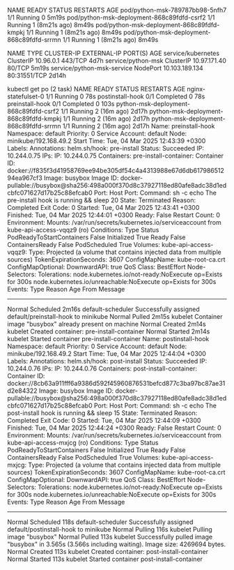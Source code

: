 NAME                                         READY   STATUS    RESTARTS        AGE
pod/python-msk-789787bb98-5nfh7              1/1     Running   0               5m19s
pod/python-msk-deployment-868c89fdfd-csrf2   1/1     Running   1 (8m21s ago)   8m49s
pod/python-msk-deployment-868c89fdfd-kmpkj   1/1     Running   1 (8m21s ago)   8m49s
pod/python-msk-deployment-868c89fdfd-srrmn   1/1     Running   1 (8m21s ago)   8m49s

NAME                         TYPE        CLUSTER-IP       EXTERNAL-IP   PORT(S)        AGE
service/kubernetes           ClusterIP   10.96.0.1        <none>        443/TCP        4d7h
service/python-msk           ClusterIP   10.97.171.40     <none>        80/TCP         5m19s
service/python-msk-service   NodePort    10.103.189.134   <none>        80:31551/TCP   2d14h

kubectl get po (2 task)
NAME                                     READY   STATUS      RESTARTS      AGE
nginx-statefulset-0                      1/1     Running     0             78s
postinstall-hook                         0/1     Completed   0             78s
preinstall-hook                          0/1     Completed   0             103s
python-msk-deployment-868c89fdfd-csrf2   1/1     Running     2 (16m ago)   2d17h
python-msk-deployment-868c89fdfd-kmpkj   1/1     Running     2 (16m ago)   2d17h
python-msk-deployment-868c89fdfd-srrmn   1/1     Running     2 (16m ago)   2d17h
Name:             preinstall-hook
Namespace:        default
Priority:         0
Service Account:  default
Node:             minikube/192.168.49.2
Start Time:       Tue, 04 Mar 2025 12:43:39 +0300
Labels:           <none>
Annotations:      helm.sh/hook: pre-install
Status:           Succeeded
IP:               10.244.0.75
IPs:
  IP:  10.244.0.75
Containers:
  pre-install-container:
    Container ID:  docker://f835f3d41958769ee94be305df54c4a4313988e67d6db61798651294ea967cf3
    Image:         busybox
    Image ID:      docker-pullable://busybox@sha256:498a000f370d8c37927118ed80afe8adc38d1edcbfc071627d17b25c88efcab0
    Port:          <none>
    Host Port:     <none>
    Command:
      sh
      -c
      echo The pre-install hook is running && sleep 20
    State:          Terminated
      Reason:       Completed
      Exit Code:    0
      Started:      Tue, 04 Mar 2025 12:43:41 +0300
      Finished:     Tue, 04 Mar 2025 12:44:01 +0300
    Ready:          False
    Restart Count:  0
    Environment:    <none>
    Mounts:
      /var/run/secrets/kubernetes.io/serviceaccount from kube-api-access-vqqz9 (ro)
Conditions:
  Type                        Status
  PodReadyToStartContainers   False 
  Initialized                 True 
  Ready                       False 
  ContainersReady             False 
  PodScheduled                True 
Volumes:
  kube-api-access-vqqz9:
    Type:                    Projected (a volume that contains injected data from multiple sources)
    TokenExpirationSeconds:  3607
    ConfigMapName:           kube-root-ca.crt
    ConfigMapOptional:       <nil>
    DownwardAPI:             true
QoS Class:                   BestEffort
Node-Selectors:              <none>
Tolerations:                 node.kubernetes.io/not-ready:NoExecute op=Exists for 300s
                             node.kubernetes.io/unreachable:NoExecute op=Exists for 300s
Events:
  Type    Reason     Age    From               Message
  ----    ------     ----   ----               -------
  Normal  Scheduled  2m16s  default-scheduler  Successfully assigned default/preinstall-hook to minikube
  Normal  Pulled     2m15s  kubelet            Container image "busybox" already present on machine
  Normal  Created    2m14s  kubelet            Created container: pre-install-container
  Normal  Started    2m14s  kubelet            Started container pre-install-container
Name:             postinstall-hook
Namespace:        default
Priority:         0
Service Account:  default
Node:             minikube/192.168.49.2
Start Time:       Tue, 04 Mar 2025 12:44:04 +0300
Labels:           <none>
Annotations:      helm.sh/hook: post-install
Status:           Succeeded
IP:               10.244.0.76
IPs:
  IP:  10.244.0.76
Containers:
  post-install-container:
    Container ID:  docker://8cb63a911fff6a9386d592f45960876531befcd877c3ba97bc87ae31d2e84322
    Image:         busybox
    Image ID:      docker-pullable://busybox@sha256:498a000f370d8c37927118ed80afe8adc38d1edcbfc071627d17b25c88efcab0
    Port:          <none>
    Host Port:     <none>
    Command:
      sh
      -c
      echo The post-install hook is running && sleep 15
    State:          Terminated
      Reason:       Completed
      Exit Code:    0
      Started:      Tue, 04 Mar 2025 12:44:09 +0300
      Finished:     Tue, 04 Mar 2025 12:44:24 +0300
    Ready:          False
    Restart Count:  0
    Environment:    <none>
    Mounts:
      /var/run/secrets/kubernetes.io/serviceaccount from kube-api-access-mxjcg (ro)
Conditions:
  Type                        Status
  PodReadyToStartContainers   False 
  Initialized                 True 
  Ready                       False 
  ContainersReady             False 
  PodScheduled                True 
Volumes:
  kube-api-access-mxjcg:
    Type:                    Projected (a volume that contains injected data from multiple sources)
    TokenExpirationSeconds:  3607
    ConfigMapName:           kube-root-ca.crt
    ConfigMapOptional:       <nil>
    DownwardAPI:             true
QoS Class:                   BestEffort
Node-Selectors:              <none>
Tolerations:                 node.kubernetes.io/not-ready:NoExecute op=Exists for 300s
                             node.kubernetes.io/unreachable:NoExecute op=Exists for 300s
Events:
  Type    Reason     Age   From               Message
  ----    ------     ----  ----               -------
  Normal  Scheduled  118s  default-scheduler  Successfully assigned default/postinstall-hook to minikube
  Normal  Pulling    116s  kubelet            Pulling image "busybox"
  Normal  Pulled     113s  kubelet            Successfully pulled image "busybox" in 3.565s (3.566s including waiting). Image size: 4269694 bytes.
  Normal  Created    113s  kubelet            Created container: post-install-container
  Normal  Started    113s  kubelet            Started container post-install-container
